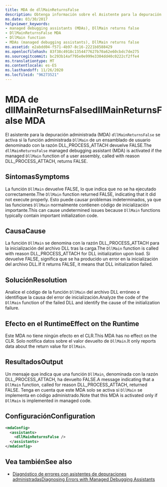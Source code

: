 ```yaml
---
title: MDA de dllMainReturnsFalse
description: Obtenga información sobre el Asistente para la depuración administrada de dllMainReturnsFalse en .NET. Este MDA se activa si se produce un error de inicialización de DLL.
ms.date: 03/30/2017
helpviewer_keywords:
- managed debugging assistants (MDAs), DllMain returns false
- DllMainReturnsFalse MDA
- DllMain function
- MDAs (managed debugging assistants), DllMain returns false
ms.assetid: e2abdd04-f571-4b97-8c16-2221b8588429
ms.openlocfilehash: 83f38c4918c1354477627b70a62e60cbdc7de275
ms.sourcegitcommit: bc293b14af795e0e999e3304dd40c0222cf2ffe4
ms.translationtype: MT
ms.contentlocale: es-ES
ms.lasthandoff: 11/26/2020
ms.locfileid: "96273521"
---
```

# <a name="dllmainreturnsfalse-mda"></a><span data-ttu-id="f73f6-104">MDA de dllMainReturnsFalse</span><span class="sxs-lookup"><span data-stu-id="f73f6-104">dllMainReturnsFalse MDA</span></span>

<span data-ttu-id="f73f6-105">El asistente para la depuración administrada (MDA) `dllMainReturnsFalse` se activa si la función administrada `DllMain` de un ensamblado de usuario denominado con la razón DLL_PROCESS_ATTACH devuelve FALSE.</span><span class="sxs-lookup"><span data-stu-id="f73f6-105">The `dllMainReturnsFalse` managed debugging assistant (MDA) is activated if the managed `DllMain` function of a user assembly, called with reason DLL_PROCESS_ATTACH, returns FALSE.</span></span>  
  
## <a name="symptoms"></a><span data-ttu-id="f73f6-106">Síntomas</span><span class="sxs-lookup"><span data-stu-id="f73f6-106">Symptoms</span></span>  

 <span data-ttu-id="f73f6-107">La función `DllMain` devuelve FALSE, lo que indica que no se ha ejecutado correctamente.</span><span class="sxs-lookup"><span data-stu-id="f73f6-107">The `DllMain` function returned FALSE, indicating that it did not execute properly.</span></span> <span data-ttu-id="f73f6-108">Esto puede causar problemas indeterminados, ya que las funciones `DllMain` normalmente contienen código de inicialización importante.</span><span class="sxs-lookup"><span data-stu-id="f73f6-108">This can cause undetermined issues because `DllMain` functions typically contain important initialization code.</span></span>  
  
## <a name="cause"></a><span data-ttu-id="f73f6-109">Causa</span><span class="sxs-lookup"><span data-stu-id="f73f6-109">Cause</span></span>  

 <span data-ttu-id="f73f6-110">La función `DllMain` se denomina con la razón DLL_PROCESS_ATTACH para la inicialización del archivo DLL tras la carga.</span><span class="sxs-lookup"><span data-stu-id="f73f6-110">The `DllMain` function is called with reason DLL_PROCESS_ATTACH for DLL initialization upon load.</span></span> <span data-ttu-id="f73f6-111">Si devuelve FALSE, significa que se ha producido un error en la inicialización del archivo DLL.</span><span class="sxs-lookup"><span data-stu-id="f73f6-111">If it returns FALSE, it means that DLL initialization failed.</span></span>  
  
## <a name="resolution"></a><span data-ttu-id="f73f6-112">Solución</span><span class="sxs-lookup"><span data-stu-id="f73f6-112">Resolution</span></span>  

 <span data-ttu-id="f73f6-113">Analice el código de la función `DllMain` del archivo DLL erróneo e identifique la causa del error de inicialización.</span><span class="sxs-lookup"><span data-stu-id="f73f6-113">Analyze the code of the `DllMain` function of the failed DLL and identify the cause of the initialization failure.</span></span>  
  
## <a name="effect-on-the-runtime"></a><span data-ttu-id="f73f6-114">Efecto en el Runtime</span><span class="sxs-lookup"><span data-stu-id="f73f6-114">Effect on the Runtime</span></span>  

 <span data-ttu-id="f73f6-115">Este MDA no tiene ningún efecto en el CLR.</span><span class="sxs-lookup"><span data-stu-id="f73f6-115">This MDA has no effect on the CLR.</span></span> <span data-ttu-id="f73f6-116">Solo notifica datos sobre el valor devuelto de `DllMain`.</span><span class="sxs-lookup"><span data-stu-id="f73f6-116">It only reports data about the return value for `DllMain`.</span></span>  
  
## <a name="output"></a><span data-ttu-id="f73f6-117">Resultados</span><span class="sxs-lookup"><span data-stu-id="f73f6-117">Output</span></span>  

 <span data-ttu-id="f73f6-118">Un mensaje que indica que una función `DllMain`, denominada con la razón DLL_PROCESS_ATTACH, ha devuelto FALSE.</span><span class="sxs-lookup"><span data-stu-id="f73f6-118">A message indicating that a `DllMain` function, called for reason DLL_PROCESS_ATTACH, returned FALSE.</span></span> <span data-ttu-id="f73f6-119">Tenga en cuenta que este MDA solo se activa si `DllMain` se implementa en código administrado.</span><span class="sxs-lookup"><span data-stu-id="f73f6-119">Note that this MDA is activated only if `DllMain` is implemented in managed code.</span></span>  
  
## <a name="configuration"></a><span data-ttu-id="f73f6-120">Configuración</span><span class="sxs-lookup"><span data-stu-id="f73f6-120">Configuration</span></span>  
  
```xml  
<mdaConfig>  
  <assistants>  
    <dllMainReturnsFalse />  
  </assistants>  
</mdaConfig>  
```  
  
## <a name="see-also"></a><span data-ttu-id="f73f6-121">Vea también</span><span class="sxs-lookup"><span data-stu-id="f73f6-121">See also</span></span>

- [<span data-ttu-id="f73f6-122">Diagnóstico de errores con asistentes de depuraciones administradas</span><span class="sxs-lookup"><span data-stu-id="f73f6-122">Diagnosing Errors with Managed Debugging Assistants</span></span>](diagnosing-errors-with-managed-debugging-assistants.md)
